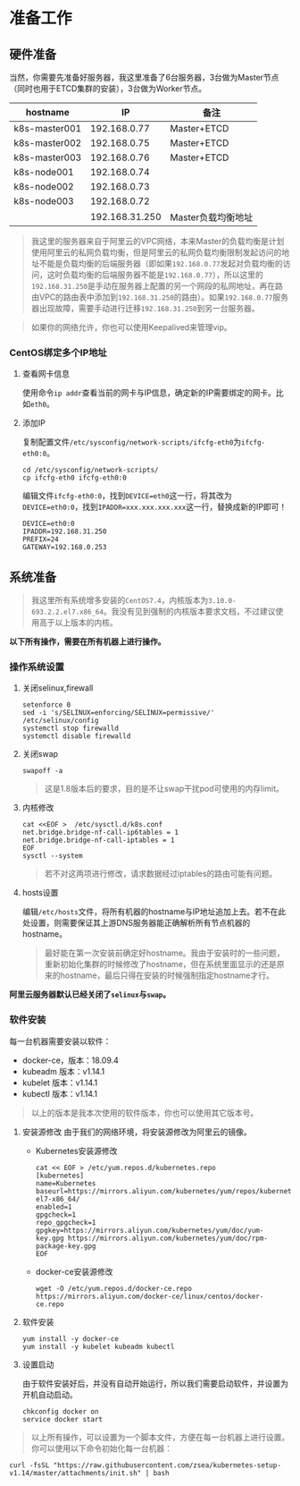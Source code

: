 # 准备工作

## 硬件准备

当然，你需要先准备好服务器，我这里准备了6台服务器，3台做为Master节点（同时也用于ETCD集群的安装），3台做为Worker节点。

|hostname|IP     |备注    |
|---|---|---|
|k8s-master001|192.168.0.77|Master+ETCD|
|k8s-master002|192.168.0.75|Master+ETCD|
|k8s-master003|192.168.0.76|Master+ETCD|
|k8s-node001|192.168.0.74| |
|k8s-node002|192.168.0.73| |
|k8s-node003|192.168.0.72| |
| |192.168.31.250|Master负载均衡地址 |

> 我这里的服务器来自于阿里云的VPC网络，本来Master的负载均衡是计划使用阿里云的私网负载均衡，但是阿里云的私网负载均衡限制发起访问的地址不能是负载均衡的后端服务器（即如果```192.168.0.77```发起对负载均衡的访问，这时负载均衡的后端服务器不能是```192.168.0.77```），所以这里的```192.168.31.250```是手动在服务器上配置的另一个网段的私网地址，再在路由VPC的路由表中添加到```192.168.31.250```的路由）。如果```192.168.0.77```服务器出现故障，需要手动进行迁移```192.168.31.250```到另一台服务器。

> 如果你的网络允许，你也可以使用Keepalived来管理vip。

### CentOS绑定多个IP地址

1. 查看网卡信息

    使用命令```ip addr```查看当前的网卡与IP信息，确定新的IP需要绑定的网卡。比如```eth0```。

2. 添加IP

    复制配置文件```/etc/sysconfig/network-scripts/ifcfg-eth0```为```ifcfg-eth0:0```。

    ```
    cd /etc/sysconfig/network-scripts/
    cp ifcfg-eth0 ifcfg-eth0:0
    ```

    编辑文件```ifcfg-eth0:0```，找到```DEVICE=eth0```这一行，将其改为```DEVICE=eth0:0```，找到```IPADDR=xxx.xxx.xxx.xxx```这一行，替换成新的IP即可！

    ```
    DEVICE=eth0:0
    IPADDR=192.168.31.250
    PREFIX=24
    GATEWAY=192.168.0.253
    ```

## 系统准备

> 我这里所有系统增多安装的```CentOS7.4```，内核版本为```3.10.0-693.2.2.el7.x86_64```。我没有见到强制的内核版本要求文档，不过建议使用高于以上版本的内核。

**以下所有操作，需要在所有机器上进行操作。**

### 操作系统设置

1. 关闭selinux,firewall
    ```
    setenforce 0 
    sed -i 's/SELINUX=enforcing/SELINUX=permissive/' /etc/selinux/config 
    systemctl stop firewalld 
    systemctl disable firewalld
    ```

2. 关闭swap
    ```
    swapoff -a
    ```
    > 这是1.8版本后的要求，目的是不让swap干扰pod可使用的内存limit。

3. 内核修改

    ```
    cat <<EOF >  /etc/sysctl.d/k8s.conf
    net.bridge.bridge-nf-call-ip6tables = 1
    net.bridge.bridge-nf-call-iptables = 1
    EOF
    sysctl --system
    ```

    > 若不对这两项进行修改，请求数据经过iptables的路由可能有问题。

4. hosts设置

    编辑```/etc/hosts```文件，将所有机器的hostname与IP地址追加上去。若不在此处设置，则需要保证其上游DNS服务器能正确解析所有节点机器的hostname。

    > 最好能在第一次安装前确定好hostname。我由于安装时的一些问题，重新初始化集群的时候修改了hostname，但在系统里面显示的还是原来的hostname，最后只得在安装的时候强制指定hostname才行。

**阿里云服务器默认已经关闭了```selinux```与```swap```。**

### 软件安装

每一台机器需要安装以软件：

* docker-ce，版本：18.09.4
* kubeadm    版本：v1.14.1
* kubelet    版本：v1.14.1
* kubectl    版本：v1.14.1

> 以上的版本是我本次使用的软件版本，你也可以使用其它版本号。

1. 安装源修改
    由于我们的网络环境，将安装源修改为阿里云的镜像。

    * Kubernetes安装源修改
        ```
        cat << EOF > /etc/yum.repos.d/kubernetes.repo
        [kubernetes]
        name=Kubernetes
        baseurl=https://mirrors.aliyun.com/kubernetes/yum/repos/kubernetes-el7-x86_64/
        enabled=1
        gpgcheck=1
        repo_gpgcheck=1
        gpgkey=https://mirrors.aliyun.com/kubernetes/yum/doc/yum-key.gpg https://mirrors.aliyun.com/kubernetes/yum/doc/rpm-package-key.gpg
        EOF
        ```

    * docker-ce安装源修改

        ```
        wget -O /etc/yum.repos.d/docker-ce.repo https://mirrors.aliyun.com/docker-ce/linux/centos/docker-ce.repo
        ```
2. 软件安装

    ```
    yum install -y docker-ce
    yum install -y kubelet kubeadm kubectl
    ```

3. 设置启动

    由于软件安装好后，并没有自动开始运行，所以我们需要启动软件，并设置为开机自动启动。

    ```
    chkconfig docker on
    service docker start
    ```

> 以上所有操作，可以设置为一个脚本文件，方便在每一台机器上进行设置。你可以使用以下命令初始化每一台机器：

```
curl -fsSL "https://raw.githubusercontent.com/zsea/kubernetes-setup-v1.14/master/attachments/init.sh" | bash
```
